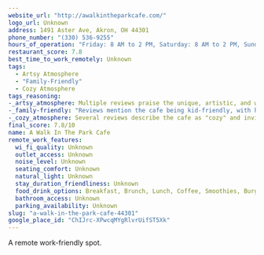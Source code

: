 ```yaml
---
website_url: "http://awalkintheparkcafe.com/"
logo_url: Unknown
address: 1491 Aster Ave, Akron, OH 44301
phone_number: "(330) 536-9255"
hours_of_operation: "Friday: 8 AM to 2 PM, Saturday: 8 AM to 2 PM, Sunday: 8 AM to 2 PM, Monday: 8 AM to 2 PM, Tuesday: 8 AM to 2 PM, Wednesday: 8 AM to 2 PM, Thursday: 8 AM to 2 PM"
restaurant_score: 7.8
best_time_to_work_remotely: Unknown
tags:
  - Artsy Atmosphere
  - "Family-Friendly"
  - Cozy Atmosphere
tags_reasoning:
-_artsy_atmosphere: Multiple reviews praise the unique, artistic, and whimsical décor and ambiance of the cafe. The opportunity to paint while waiting for food further supports this tag.
-_family-friendly: "Reviews mention the cafe being kid-friendly, with high chairs available."
-_cozy_atmosphere: Several reviews describe the cafe as "cozy" and inviting.
final_score: 7.8/10
name: A Walk In The Park Cafe
remote_work_features:
  wi_fi_quality: Unknown
  outlet_access: Unknown
  noise_level: Unknown
  seating_comfort: Unknown
  natural_light: Unknown
  stay_duration_friendliness: Unknown
  food_drink_options: Breakfast, Brunch, Lunch, Coffee, Smoothies, Burgers, Sandwiches, Quesadillas, Pancakes, Biscuits and Gravy, Iced Coffee
  bathroom_access: Unknown
  parking_availability: Unknown
slug: "a-walk-in-the-park-cafe-44301"
google_place_id: "ChIJrc-XPwcqMYgRlvrUifST5Xk"
---
```

A remote work-friendly spot.